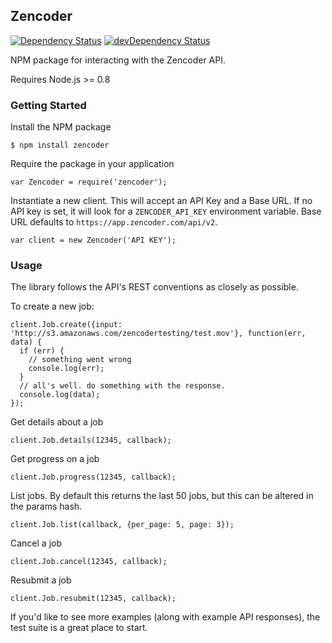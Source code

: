 Zencoder
----

[![Dependency Status](https://david-dm.org/zencoder/zencoder-node.png)](https://david-dm.org/zencoder/zencoder-node) [![devDependency Status](https://david-dm.org/zencoder/zencoder-node/dev-status.png)](https://david-dm.org/zencoder/zencoder-node#info=devDependencies)

NPM package for interacting with the Zencoder API.

Requires Node.js >= 0.8

### Getting Started

Install the NPM package

    $ npm install zencoder

Require the package in your application

    var Zencoder = require('zencoder');

Instantiate a new client. This will accept an API Key and a Base URL. If no API key is set, it will look for a `ZENCODER_API_KEY` environment variable. Base URL defaults to `https://app.zencoder.com/api/v2`.

    var client = new Zencoder('API KEY');

### Usage

The library follows the API's REST conventions as closely as possible.

To create a new job:

    client.Job.create({input: 'http://s3.amazonaws.com/zencodertesting/test.mov'}, function(err, data) {
      if (err) {
        // something went wrong
        console.log(err);
      }
      // all's well. do something with the response.
      console.log(data);
    });

Get details about a job

    client.Job.details(12345, callback);

Get progress on a job

    client.Job.progress(12345, callback);

List jobs. By default this returns the last 50 jobs, but this can be altered in the params hash.

    client.Job.list(callback, {per_page: 5, page: 3});

Cancel a job

    client.Job.cancel(12345, callback);

Resubmit a job

    client.Job.resubmit(12345, callback);

If you'd like to see more examples (along with example API responses), the test suite is a great place to start.